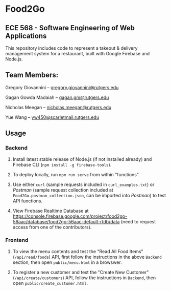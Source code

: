 # Food2Go
## ECE 568 - Software Engineering of Web Applications

This repository includes code to represent a takeout & delivery management system for a restaurant, built with Google Firebase and Node.js.

## Team Members:

Gregory Giovannini – <gregory.giovannini@rutgers.edu>

Gagan Gowda Madaiah – <gagan.gm@rutgers.edu>

Nicholas Meegan – <nicholas.meegan@rutgers.edu>

Yue Wang – <yw450@scarletmail.rutgers.edu>

## Usage
### Backend
1. Install latest stable release of Node.js (if not installed already) and Firebase CLI (`npm install -g firebase-tools`).

2. To deploy locally, run `npm run serve` from within "functions".

3. Use either `curl` (sample requests included in `curl_examples.txt`) or *Postman* (sample request collection included at `Food2Go.postman_collection.json`, can be imported into *Postman*) to test API functions.

4. View Firebase Realtime Database at https://console.firebase.google.com/project/food2go-56aac/database/food2go-56aac-default-rtdb/data (need to request access from one of the contributors).

### Frontend
1. To view the menu contents and test the "Read All Food Items" (`/api/read/foods`) API, first follow the instructions in the above `Backend` section, then open `public/menu.html` in a browswer.

2. To register a new customer and test the "Create New Customer" (`/api/create/customers`) API, follow the instructions in `Backend`, then open `public/create_customer.html`.
